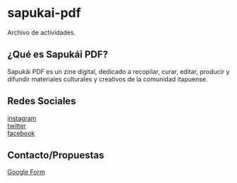 # sapukai-pdf
Archivo de actividades.

## ¿Qué es Sapukái PDF?
Sapukái PDF es un zine digital, dedicado a recopilar, curar, editar, producir y difundir materiales culturales y creativos de la comunidad itapuense. 

## Redes Sociales
[instagram](https://instagram.com/sapukaizine)\
[twitter](https://twitter.com/sapukaizine)\
[facebook](https://facebook.com/sapukaizine)

## Contacto/Propuestas

[Google Form](https://forms.gle/ic5pQwWExu3WNn87A)
